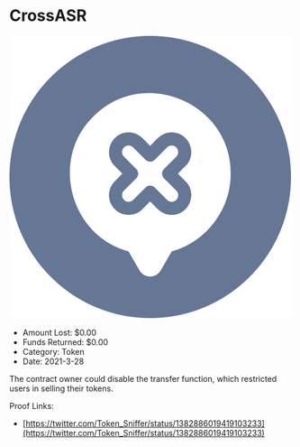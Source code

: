 # CrossASR
![CrossASR](/rektimages/CrossASR.png)
- Amount Lost: $0.00
- Funds Returned: $0.00
- Category: Token
- Date: 2021-3-28

The contract owner could disable the transfer function, which restricted users in selling their tokens.


Proof Links:
- [https://twitter.com/Token_Sniffer/status/1382886019419103233](https://twitter.com/Token_Sniffer/status/1382886019419103233)


